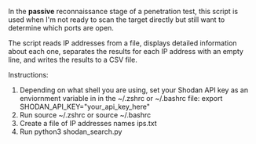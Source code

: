 In the **passive** reconnaissance stage of a penetration test, this script is used when I'm not ready to scan the target directly but still want to determine which ports are open.

The script reads IP addresses from a file, displays detailed information about each one, separates the results for each IP address with an empty line, and writes the results to a CSV file.

Instructions:
1. Depending on what shell you are using, set your Shodan API key as an enviornment variable in in the ~/.zshrc or ~/.bashrc file:
export SHODAN_API_KEY="your_api_key_here"
2. Run source ~/.zshrc or source ~/.bashrc
3. Create a file of IP addresses names ips.txt
4. Run python3 shodan_search.py
   
